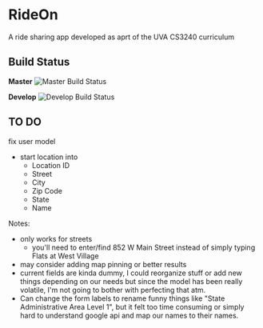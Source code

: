 # RideOn
A ride sharing app developed as aprt of the UVA CS3240 curriculum

## Build Status
**Master**
![Master Build Status](https://travis-ci.com/uva-cs3240-f19/project-102-rideon.svg?token=6qzs2Kors1PzmyQsy5PA&branch=master)

**Develop**
![Develop Build Status](https://travis-ci.com/uva-cs3240-f19/project-102-rideon.svg?token=6qzs2Kors1PzmyQsy5PA&branch=develop)

## TO DO


fix user model
- start location into
    - Location ID
    - Street
    - City
    - Zip Code
    - State
    - Name







Notes:
- only works for streets
    - you'll need to enter/find 852 W Main Street instead of simply typing Flats at West Village
- may consider adding map pinning or better results
- current fields are kinda dummy, I could reorganize stuff or add new things depending on our needs but since the model has been really volatile, I'm not going to bother with perfecting that atm.
- Can change the form labels to rename funny things like "State Administrative Area Level 1", but it felt too time consuming or simply hard to understand google api and map our names to their names.